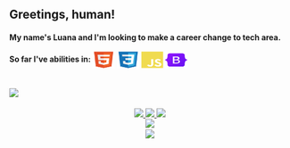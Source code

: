 
## Greetings, human! 
<section> 
  <h4>My name's Luana and I'm looking to make a career change to tech area.
  <br><br>
    <div style="display: inline_block">
      So far I've abilities in:
      <img align="center" alt="HTML" height="30" width="40" src="https://raw.githubusercontent.com/devicons/devicon/master/icons/html5/html5-original.svg">
      <img align="center" alt="CSS" height="30" width="40" src="https://raw.githubusercontent.com/devicons/devicon/master/icons/css3/css3-original.svg">
      <img align="center" alt="Js" height="30" width="40" src="https://raw.githubusercontent.com/devicons/devicon/master/icons/javascript/javascript-plain.svg">
      <img align="center" alt="Bootstrap" height="30" width="40" src="https://raw.githubusercontent.com/devicons/devicon/master/icons/bootstrap/bootstrap-original.svg"> 
    </div>
</section>  
<br>  
<section align="left"> 
  <a href="https://www.linkedin.com/in/luana-souza" target="_blank"><img src="https://img.shields.io/badge/-LinkedIn-%230077B5?style=for-the-badge&logo=linkedin&logoColor=white" target="_blank"></a>
</section>  
  <br>
<section align="center">
  <a href="https://github.com/luuull">
   <img width="35%" src="https://github-readme-stats.vercel.app/api/top-langs/?username=luuull&layout=compact&langs_count=16&theme=buefy"/>  
  </a>
   
   <a href="https://www.programaria.org/especiais/mulheres-tecnologia/">
    <img width="30%" src="https://user-images.githubusercontent.com/101467080/176013851-bc3ea2d8-7185-4989-9cad-89ac2c884d28.png">
   </a> 
   
   <a href="https://github.com/luuull">
    <img width="122" src="https://jianan1104.github.io/avatar.gif">
   </a>
</section> 
  
<section align="center">
  
   <img src="https://github.com/luuull/luuull/blob/output/github-contribution-grid-snake.svg">
  
</section>

<section align="center"> 

  <a href="https://github.com/luuull">
    <img src="https://user-images.githubusercontent.com/101467080/176333971-1cabaf5e-915c-4b01-be6d-31ef4b2397cc.svg">
  </a>  

</section> 
